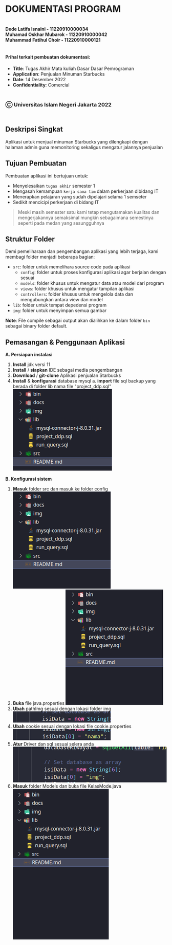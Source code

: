 # DOKUMENTASI PROGRAM
#### <br/>Dede Latifa Isnaini - 11220910000034<br/>Muhamad Oskhar Mubarok - 11220910000042<br/>Muhammad Fatihul Choir - 11220910000121
#### <br/>Prihal terkait pembuatan dokumentasi:

* **Title**: Tugas Akhir Mata kuliah Dasar Dasar Pemrograman
* **Application**: Penjualan Minuman Starbucks
* **Date**: 14 Desember 2022
* **Confidentiality**: Comercial

### <br/>Ⓒ Universitas Islam Negeri Jakarta 2022

## <br/>Deskripsi Singkat

Aplikasi untuk menjual minuman Starbucks yang dilengkapi dengan halaman admin guna memonitoring sekaligus mengatur jalannya penjualan

## Tujuan Pembuatan

Pembuatan aplikasi ini bertujuan untuk:
* Menyelesaikan `tugas akhir` semester 1
* Mengasah kemampuan `kerja sama tim` dalam perkerjaan dibidang IT
* Menerapkan pelajaran yang sudah dipelajari selama 1 semseter
* Sedikit mencicipi perkerjaan di bidang IT

> Meski masih semester satu kami tetap mengutamakan kualitas dan mengerjakannya semaksimal mungkin sebagaimana semestinya seperti pada medan yang sesungguhnya

## Struktur Folder

Demi pemeliharaan dan pengembangan aplikasi yang lebih terjaga, kami membagi folder menjadi beberapa bagian:

* `src`: folder untuk memelihara source code pada aplikasi
  - `config`: folder untuk proses konfigurasi aplikasi agar berjalan dengan sesuai
  - `models`: folder khusus untuk mengatur data atau model dari program
  - `views`: folder khusus untuk mengatur tampilan aplikasi
  - `controllers`: folder khusus untuk mengelola data dan mengubungkan antara view dan model
* `lib`: folder untuk tempat depedensi program
* `img`: folder untuk menyimpan semua gambar

**Note**: File compile sebagai output akan dialihkan ke dalam folder `bin` sebagai binary folder default.

## Pemasangan & Penggunaan Aplikasi

**A. Persiapan instalasi**
  1. **Install** jdk versi 11
  2. **Install** / **siapkan** IDE sebagai media pengembangan
  3. **Download** / **git-clone** Aplikasi penjualan Starbucks
  4. **Install** & **konfigurasi** database mysql
    a. **import** file sql backup yang berada di folder lib nama file "project_ddp.sql"
    ![Ini Gambar](docs/img/d1.png)

**B. Konfigurasi sistem**
  1. **Masuk** folder src dan masuk ke folder config
  ![Ini Gambar](docs/img/d2.png)
  2. **Buka** file java.properties
  ![Ini Gambar](docs/img/d3.png)
  3. **Ubah** pathImg sesuai dengan lokasi folder img
  ![Ini Gambar](docs/img/d4.png)
  4. **Ubah** cookie sesuai dengan lokasi file cookie.properties
  ![Ini Gambar](docs/img/d5.png)
  5. **Atur** Driver dan sql sesuai selera anda
  ![Ini Gambar](docs/img/d6.png)
  6. **Masuk** folder Models dan buka file KelasMode.java
  ![Ini Gambar](docs/img/d7.png)
  
    
    